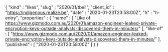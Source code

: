 {
  "kind" : "likes",
  "slug" : "2020/01/tbeil",
  "client_id" : "https://indigenous.realize.be",
  "date" : "2020-01-23T23:58:00Z",
  "h" : "h-entry",
  "properties" : {
    "name" : [ "Like of https://www.gizmodo.com.au/2020/01/amazon-engineer-leaked-private-encryption-keys-outside-analysts-discovered-them-in-minutes/" ],
    "like-of" : [ "https://www.gizmodo.com.au/2020/01/amazon-engineer-leaked-private-encryption-keys-outside-analysts-discovered-them-in-minutes/" ],
    "published" : [ "2020-01-23T23:58:00Z" ]
  }
}
